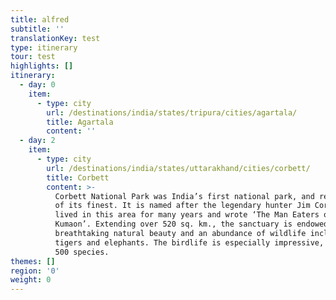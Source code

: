 ```yaml
---
title: alfred
subtitle: ''
translationKey: test
type: itinerary
tour: test
highlights: []
itinerary:
  - day: 0
    item:
      - type: city
        url: /destinations/india/states/tripura/cities/agartala/
        title: Agartala
        content: ''
  - day: 2
    item:
      - type: city
        url: /destinations/india/states/uttarakhand/cities/corbett/
        title: Corbett
        content: >-
          Corbett National Park was India’s first national park, and remains one
          of its finest. It is named after the legendary hunter Jim Corbett, who
          lived in this area for many years and wrote ‘The Man Eaters of
          Kumaon’. Extending over 520 sq. km., the sanctuary is endowed with
          breathtaking natural beauty and an abundance of wildlife including
          tigers and elephants. The birdlife is especially impressive, with over
          500 species.
themes: []
region: '0'
weight: 0
---
```

